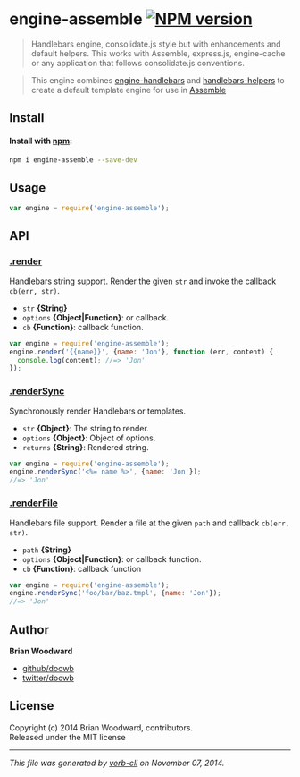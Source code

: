 # engine-assemble [![NPM version](https://badge.fury.io/js/engine-assemble.svg)](http://badge.fury.io/js/engine-assemble)

> Handlebars engine, consolidate.js style but with enhancements and default helpers. This works with Assemble, express.js, engine-cache or any application that follows consolidate.js conventions.

> This engine combines [engine-handlebars] and [handlebars-helpers] to create a default template
engine for use in [Assemble]

## Install
#### Install with [npm](npmjs.org):

```bash
npm i engine-assemble --save-dev
```

## Usage

```js
var engine = require('engine-assemble');
```

## API
### [.render](index.js#L38)

Handlebars string support. Render the given `str` and invoke the callback `cb(err, str)`.

* `str` **{String}**    
* `options` **{Object|Function}**: or callback.    
* `cb` **{Function}**: callback function.    

```js
var engine = require('engine-assemble');
engine.render('{{name}}', {name: 'Jon'}, function (err, content) {
  console.log(content); //=> 'Jon'
});
```

### [.renderSync](index.js#L62)

Synchronously render Handlebars or templates.

* `str` **{Object}**: The string to render.    
* `options` **{Object}**: Object of options.    
* `returns` **{String}**: Rendered string.  

```js
var engine = require('engine-assemble');
engine.renderSync('<%= name %>', {name: 'Jon'});
//=> 'Jon'
```

### [.renderFile](index.js#L84)

Handlebars file support. Render a file at the given `path` and callback `cb(err, str)`.

* `path` **{String}**    
* `options` **{Object|Function}**: or callback function.    
* `cb` **{Function}**: callback function    

```js
var engine = require('engine-assemble');
engine.renderSync('foo/bar/baz.tmpl', {name: 'Jon'});
//=> 'Jon'
```

## Author

**Brian Woodward**
 
+ [github/doowb](https://github.com/doowb)
+ [twitter/doowb](http://twitter.com/doowb) 

## License
Copyright (c) 2014 Brian Woodward, contributors.  
Released under the MIT license

***

_This file was generated by [verb-cli](https://github.com/assemble/verb-cli) on November 07, 2014._


[delims]: https://github.com/jonschlinkert/delims "template delimiters"
[engine-handlebars]: https://github.com/jonschlinkert/engine-handlebars
[handlebars-helpers]: https://github.com/assemble/handlebars-helpers
[Assemble]: http://assemble.io